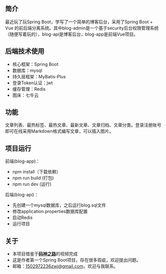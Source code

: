 ## 简介

最近玩了玩Spring Boot，学写了一个简单的博客后台，采用了Spring Boot + Vue 的前后端分离系统。其中blog-admin是一个基于security后台权限管理系统（随便写着玩的），blog-api是博客后台，blog-app是前端Vue项目。

## 后端技术使用

* 核心框架：Spring Boot
* 数据库：mysql
* 持久层框架：MyBatis-Plus
* 登录Token认证：jwt
* 缓存管理：Redis
* 图床：七牛云

## 功能

文章列表、最热标签、最热文章、最新文章、文章归档、文章分类。登录注册账号即可在线采用Markdown格式编写文章，可以插入图片。

## 项目运行

前端(blog-app)：
- npm install（下载依赖）
- npm run build (打包)
- npm run dev (运行)

后端(blog-api)：
* 先创建一个mysql数据库，之后运行blog.sql文件
* 修改application.properties数据库配置
* 启动Redis
* 运行项目

## 关于

* 本项目借鉴于[**码神之路**](https://space.bilibili.com/473844125)的视频完成
* 这是作者第一个Spring Boot项目，存在很多瑕疵，欢迎提出问题。
* 邮箱：[1502972236zwj@gmail.com](mailto:1502972236zwj@gmail.com)，欢迎与我联系。

